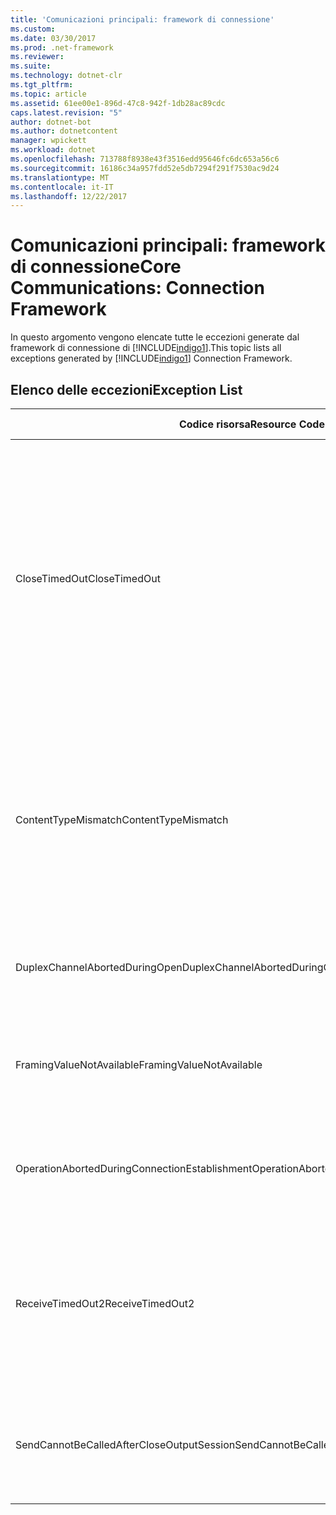 ```yaml
---
title: 'Comunicazioni principali: framework di connessione'
ms.custom: 
ms.date: 03/30/2017
ms.prod: .net-framework
ms.reviewer: 
ms.suite: 
ms.technology: dotnet-clr
ms.tgt_pltfrm: 
ms.topic: article
ms.assetid: 61ee00e1-896d-47c8-942f-1db28ac89cdc
caps.latest.revision: "5"
author: dotnet-bot
ms.author: dotnetcontent
manager: wpickett
ms.workload: dotnet
ms.openlocfilehash: 713788f8938e43f3516edd95646fc6dc653a56c6
ms.sourcegitcommit: 16186c34a957fdd52e5db7294f291f7530ac9d24
ms.translationtype: MT
ms.contentlocale: it-IT
ms.lasthandoff: 12/22/2017
---
```

# <a name="core-communications-connection-framework"></a><span data-ttu-id="223a2-102">Comunicazioni principali: framework di connessione</span><span class="sxs-lookup"><span data-stu-id="223a2-102">Core Communications: Connection Framework</span></span>
<span data-ttu-id="223a2-103">In questo argomento vengono elencate tutte le eccezioni generate dal framework di connessione di [!INCLUDE[indigo1](../../../../../includes/indigo1-md.md)].</span><span class="sxs-lookup"><span data-stu-id="223a2-103">This topic lists all exceptions generated by [!INCLUDE[indigo1](../../../../../includes/indigo1-md.md)] Connection Framework.</span></span>  
  
## <a name="exception-list"></a><span data-ttu-id="223a2-104">Elenco delle eccezioni</span><span class="sxs-lookup"><span data-stu-id="223a2-104">Exception List</span></span>  
  
|<span data-ttu-id="223a2-105">Codice risorsa</span><span class="sxs-lookup"><span data-stu-id="223a2-105">Resource Code</span></span>|<span data-ttu-id="223a2-106">Stringa di risorsa</span><span class="sxs-lookup"><span data-stu-id="223a2-106">Resource String</span></span>|  
|-------------------|---------------------|  
|<span data-ttu-id="223a2-107">CloseTimedOut</span><span class="sxs-lookup"><span data-stu-id="223a2-107">CloseTimedOut</span></span>|<span data-ttu-id="223a2-108">Si è verificato il timeout del metodo Close.</span><span class="sxs-lookup"><span data-stu-id="223a2-108">The Close method timed out after the specified time.</span></span> <span data-ttu-id="223a2-109">Aumentare il valore di timeout passato al metodo Close o aumentare il valore CloseTimeout dell'associazione.</span><span class="sxs-lookup"><span data-stu-id="223a2-109">Increase the timeout value that is passed to the call to Close or increase the CloseTimeout value on the binding.</span></span> <span data-ttu-id="223a2-110">È possibile che la durata consentita per l'operazione fosse una porzione di un timeout più lungo.</span><span class="sxs-lookup"><span data-stu-id="223a2-110">The time allotted to this operation may have been a portion of a longer timeout.</span></span>|  
|<span data-ttu-id="223a2-111">ContentTypeMismatch</span><span class="sxs-lookup"><span data-stu-id="223a2-111">ContentTypeMismatch</span></span>|<span data-ttu-id="223a2-112">Il tipo di contenuto specificato che è stato inviato al servizio non corrisponde al tipo che quest'ultimo prevede di ricevere.</span><span class="sxs-lookup"><span data-stu-id="223a2-112">The specified content type was sent to a service that was expecting the specified.</span></span> <span data-ttu-id="223a2-113">È possibile che le associazioni di client e servizio non corrispondano fra loro.</span><span class="sxs-lookup"><span data-stu-id="223a2-113">The client and service bindings may be mismatched.</span></span>|  
|<span data-ttu-id="223a2-114">DuplexChannelAbortedDuringOpen</span><span class="sxs-lookup"><span data-stu-id="223a2-114">DuplexChannelAbortedDuringOpen</span></span>|<span data-ttu-id="223a2-115">Il canale duplex per l'elemento specificato è stato interrotto durante il processo di apertura.</span><span class="sxs-lookup"><span data-stu-id="223a2-115">The duplex channel to the specified terminated during the Open process.</span></span>|  
|<span data-ttu-id="223a2-116">FramingValueNotAvailable</span><span class="sxs-lookup"><span data-stu-id="223a2-116">FramingValueNotAvailable</span></span>|<span data-ttu-id="223a2-117">Non è possibile accedere al valore in quanto quest'ultimo non è stato decodificato in modo completo.</span><span class="sxs-lookup"><span data-stu-id="223a2-117">The value cannot be accessed because it is not fully decoded.</span></span>|  
|<span data-ttu-id="223a2-118">OperationAbortedDuringConnectionEstablishment</span><span class="sxs-lookup"><span data-stu-id="223a2-118">OperationAbortedDuringConnectionEstablishment</span></span>|<span data-ttu-id="223a2-119">L'operazione è stata interrotta durante il tentativo di connessione all'elemento specificato.</span><span class="sxs-lookup"><span data-stu-id="223a2-119">The operation was terminated while establishing a connection to the specified.</span></span>|  
|<span data-ttu-id="223a2-120">ReceiveTimedOut2</span><span class="sxs-lookup"><span data-stu-id="223a2-120">ReceiveTimedOut2</span></span>|<span data-ttu-id="223a2-121">L'operazione di ricezione è scaduta dopo il tempo specificato.</span><span class="sxs-lookup"><span data-stu-id="223a2-121">The receive operation has timed out after the specified time.</span></span> <span data-ttu-id="223a2-122">È possibile che la durata consentita per l'operazione fosse una porzione di un timeout più lungo.</span><span class="sxs-lookup"><span data-stu-id="223a2-122">The time allotted to this operation may have been a portion of a longer timeout.</span></span>|  
|<span data-ttu-id="223a2-123">SendCannotBeCalledAfterCloseOutputSession</span><span class="sxs-lookup"><span data-stu-id="223a2-123">SendCannotBeCalledAfterCloseOutputSession</span></span>|<span data-ttu-id="223a2-124">Non è possibile inviare messaggi su un canale dopo aver chiamato il metodo CloseOutputSession.</span><span class="sxs-lookup"><span data-stu-id="223a2-124">You cannot send messages on a channel after CloseOutputSession has been called.</span></span>|
